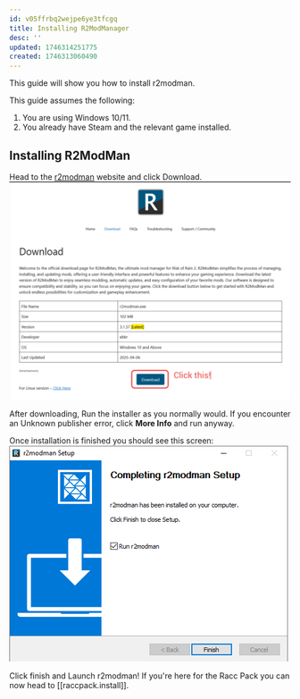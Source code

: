 ```yaml
---
id: v05ffrbq2wejpe6ye3tfcgq
title: Installing R2ModManager
desc: ''
updated: 1746314251775
created: 1746313060490
---
```

This guide will show you how to install r2modman.

This guide assumes the following:
1. You are using Windows 10/11.
2. You already have Steam and the relevant game installed.

## Installing R2ModMan

Head to the [r2modman](https://r2modman.com/download/) website and click Download.
![](2025-05-03-19-13-29.png)

After downloading, Run the installer as you normally would. If you encounter an Unknown publisher error, click **More Info** and run anyway.

Once installation is finished you should see this screen:
![](2025-05-03-19-15-26.png)

Click finish and Launch r2modman! If you're here for the Racc Pack you can now head to [[raccpack.install]].